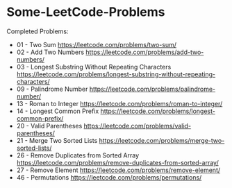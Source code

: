 # Some-LeetCode-Problems
Completed Problems:

* 01 - Two Sum https://leetcode.com/problems/two-sum/
* 02 - Add Two Numbers https://leetcode.com/problems/add-two-numbers/
* 03 - Longest Substring Without Repeating Characters https://leetcode.com/problems/longest-substring-without-repeating-characters/
* 09 - Palindrome Number https://leetcode.com/problems/palindrome-number/
* 13 - Roman to Integer https://leetcode.com/problems/roman-to-integer/
* 14 - Longest Common Prefix https://leetcode.com/problems/longest-common-prefix/
* 20 - Valid Parentheses https://leetcode.com/problems/valid-parentheses/
* 21 - Merge Two Sorted Lists https://leetcode.com/problems/merge-two-sorted-lists/
* 26 - Remove Duplicates from Sorted Array https://leetcode.com/problems/remove-duplicates-from-sorted-array/
* 27 - Remove Element https://leetcode.com/problems/remove-element/
* 46 - Permutations https://leetcode.com/problems/permutations/
